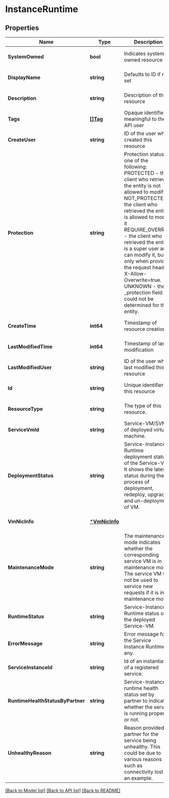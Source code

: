 # InstanceRuntime

## Properties
Name | Type | Description | Notes
------------ | ------------- | ------------- | -------------
**SystemOwned** | **bool** | Indicates system owned resource | [optional] [default to null]
**DisplayName** | **string** | Defaults to ID if not set | [optional] [default to null]
**Description** | **string** | Description of this resource | [optional] [default to null]
**Tags** | [**[]Tag**](Tag.md) | Opaque identifiers meaningful to the API user | [optional] [default to null]
**CreateUser** | **string** | ID of the user who created this resource | [optional] [default to null]
**Protection** | **string** | Protection status is one of the following: PROTECTED - the client who retrieved the entity is not allowed             to modify it. NOT_PROTECTED - the client who retrieved the entity is allowed                 to modify it REQUIRE_OVERRIDE - the client who retrieved the entity is a super                    user and can modify it, but only when providing                    the request header X-Allow-Overwrite&#x3D;true. UNKNOWN - the _protection field could not be determined for this           entity.  | [optional] [default to null]
**CreateTime** | **int64** | Timestamp of resource creation | [optional] [default to null]
**LastModifiedTime** | **int64** | Timestamp of last modification | [optional] [default to null]
**LastModifiedUser** | **string** | ID of the user who last modified this resource | [optional] [default to null]
**Id** | **string** | Unique identifier of this resource | [optional] [default to null]
**ResourceType** | **string** | The type of this resource. | [optional] [default to null]
**ServiceVmId** | **string** | Service-VM/SVM id of deployed virtual-machine. | [optional] [default to null]
**DeploymentStatus** | **string** | Service-Instance Runtime deployment status of the Service-VM. It shows the latest status during the process of deployment, redeploy, upgrade, and un-deployment of VM. | [optional] [default to null]
**VmNicInfo** | [***VmNicInfo**](VmNicInfo.md) |  | [optional] [default to null]
**MaintenanceMode** | **string** | The maintenance mode indicates whether the corresponding service VM is in maintenance mode. The service VM will not be used to service new requests if it is in maintenance mode.  | [optional] [default to null]
**RuntimeStatus** | **string** | Service-Instance Runtime status of the deployed Service-VM. | [optional] [default to null]
**ErrorMessage** | **string** | Error message for the Service Instance Runtime if any. | [optional] [default to null]
**ServiceInstanceId** | **string** | Id of an instantiation of a registered service. | [optional] [default to null]
**RuntimeHealthStatusByPartner** | **string** | Service-Instance runtime health status set by partner to indicate whether the service is running properly or not.  | [optional] [default to null]
**UnhealthyReason** | **string** | Reason provided by partner for the service being unhealthy. This could be due to various reasons such as connectivity lost as an example.  | [optional] [default to null]

[[Back to Model list]](../README.md#documentation-for-models) [[Back to API list]](../README.md#documentation-for-api-endpoints) [[Back to README]](../README.md)

